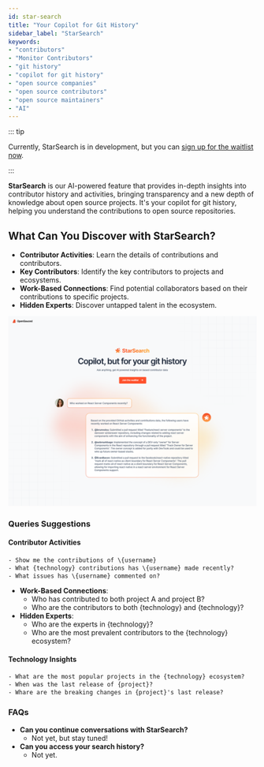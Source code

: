 ```yaml
---
id: star-search
title: "Your Copilot for Git History"
sidebar_label: "StarSearch"
keywords: 
- "contributors" 
- "Monitor Contributors" 
- "git history" 
- "copilot for git history" 
- "open source companies" 
- "open source contributors" 
- "open source maintainers" 
- "AI"
---
```

::: tip

Currently, StarSearch is in development, but you can [sign up for the waitlist now](https://app.opensauced.pizza/star-search/waitlist).

:::

**StarSearch** is our AI-powered feature that provides in-depth insights into contributor history and activities, bringing transparency and a new depth of knowledge about open source projects. It's your copilot for git history, helping you understand the contributions to open source repositories.

## What Can You Discover with StarSearch?

- **Contributor Activities**: Learn the details of contributions and contributors.
- **Key Contributors**: Identify the key contributors to projects and ecosystems.
- **Work-Based Connections**: Find potential collaborators based on their contributions to specific projects.
- **Hidden Experts**: Discover untapped talent in the ecosystem.

![StarSearch](../../static/img/star-search.png)

### Queries Suggestions

#### **Contributor Activities**
    - Show me the contributions of \{username}
    - What {technology} contributions has \{username} made recently?
    - What issues has \{username} commented on?
- **Work-Based Connections**: 
    - Who has contributed to both project A and project B?
    - Who are the contributors to both {technology} and {technology}?
- **Hidden Experts**: 
    - Who are the experts in {technology}?
    - Who are the most prevalent contributors to the {technology} ecosystem?

#### Technology Insights
    - What are the most popular projects in the {technology} ecosystem? 
    - When was the last release of {project}?
    - Whare are the breaking changes in {project}'s last release?

### FAQs
- **Can you continue conversations with StarSearch?**
    - Not yet, but stay tuned!
- **Can you access your search history?**
    - Not yet.



